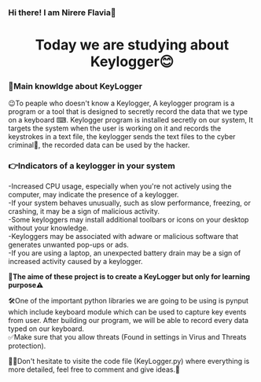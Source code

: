 ### Hi there! I am Nirere Flavia👋
<h1 align="center">
  <b>Today we are studying about Keylogger😊</b>  
</h1>

### 👊Main knowldge about KeyLogger
<p1>😉To peaple who doesn't know a <t color:Red>Keylogger</t>, A keylogger program is a program or a tool that is designed to secretly record the data that we type on a keyboard ⌨. Keylogger program is installed secretly on our system, It targets the system when the user is working on it and records the keystrokes in a text file, the keylogger sends the text files to the cyber criminal🦹, the recorded data can be used by the hacker. </p1>

### 👉Indicators of a keylogger in your system
  
<h>-Increased CPU usage, especially when you're not actively using the computer, may indicate the presence of a keylogger.<br>
-If your system behaves unusually, such as slow performance, freezing, or crashing, it may be a sign of malicious activity.<br>
-Some keyloggers may install additional toolbars or icons on your desktop without your knowledge.<br>
-Keyloggers may be associated with adware or malicious software that generates unwanted pop-ups or ads.<br>
-If you are using a laptop, an unexpected battery drain may be a sign of increased activity caused by a keylogger.<br>

<h>
<b>🎯The aime of these project is to create a KeyLogger but only for learning purpose⚠️</b>
  <h>
<p> 🛠️One of the important python libraries we are going to be using is pynput which include keyboard module which can be used to capture key events from user. After building our program, we will be able to record every data typed on our keyboard.<br>
✅Make sure that you allow threats (Found in settings in Virus and Threats protection).</p>

<h>🧑‍💻Don't hesitate to visite the code file (KeyLogger.py) where everything is more detailed, feel free to comment and give ideas.👋 </h>



